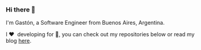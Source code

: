 ### Hi there 👋

I'm Gastón, a Software Engineer from Buenos Aires, Argentina.

I :heart:&nbsp; developing for :iphone:, you can check out my repositories below or read my blog [here](https://blog.gtfunes.com).
